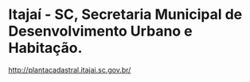 # Itajaí - SC, Secretaria Municipal de Desenvolvimento Urbano e Habitação.
http://plantacadastral.itajai.sc.gov.br/
